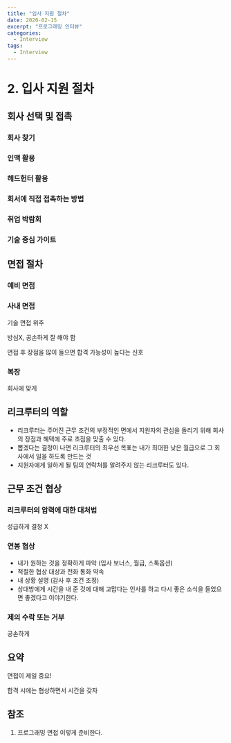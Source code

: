 ```yaml
---
title: "입사 지원 절차"
date: 2020-02-15
excerpt: "프로그래밍 인터뷰"
categories:
  - Interview
tags:
  - Interview
---
```


# 2. 입사 지원 절차

## 회사 선택 및 접촉

### 회사 찾기

### 인맥 활용

### 헤드헌터 활용

### 회서에 직접 접촉하는 방법

### 취업 박람회

### 기술 중심 가이트

## 면접 절차

### 예비 면접

### 사내 면접

기술 면접 위주

방심X, 공손하게 잘 해야 함

면접 후 장점을 많이 들으면 합격 가능성이 높다는 신호

### 복장

회사에 맞게

## 리크루터의 역할

- 리크루터는 주어진 근무 조건의 부정적인 면에서 지원자의 관심을 돌리기 위해 회사의 장점과 혜택에 주로 초점을 맞출 수 있다.
- 뽑겠다는 결정이 나면 리크루터의 최우선 목표는 내가 최대한 낮은 월급으로 그 회사에서 일을 하도록 만드는 것
- 지원자에게 일하게 될 팀의 연락처를 알려주지 않는 리크루터도 있다.

## 근무 조건 협상

### 리크루터의 압력에 대한 대처법

성급하게 결정 X

### 연봉 협상

- 내가 원하는 것을 정확하게 파악 (입사 보너스, 월급, 스톡옵션)
- 적절한 협상 대상과 전화 통화 약속
- 내 상황 설명 (감사 후 조건 조정)
- 상대방에게 시간을 내 준 것에 대해 고맙다는 인사를 하고 다시 좋은 소식을 들었으면 좋겠다고 이야기한다.

### 제의 수락 또는 거부

공손하게

## 요약

면접이 제일 중요!

합격 시에는 협상하면서 시간을 갖자

## 참조

1. 프로그래밍 면접 이렇게 준비한다.

